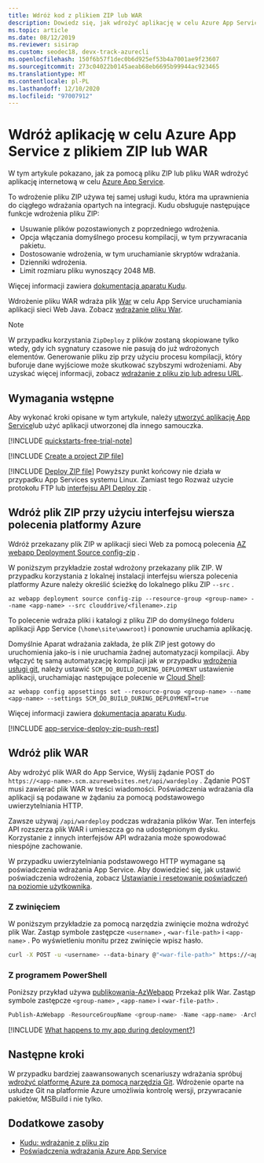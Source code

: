 ```yaml
---
title: Wdróż kod z plikiem ZIP lub WAR
description: Dowiedz się, jak wdrożyć aplikację w celu Azure App Service z plikiem ZIP (lub plikiem WAR dla deweloperów języka Java).
ms.topic: article
ms.date: 08/12/2019
ms.reviewer: sisirap
ms.custom: seodec18, devx-track-azurecli
ms.openlocfilehash: 150f6b57f1dec0b6d925ef53b4a7001ae9f23607
ms.sourcegitcommit: 273c04022b0145aeab68eb6695b99944ac923465
ms.translationtype: MT
ms.contentlocale: pl-PL
ms.lasthandoff: 12/10/2020
ms.locfileid: "97007912"
---
```

# <a name="deploy-your-app-to-azure-app-service-with-a-zip-or-war-file"></a>Wdróż aplikację w celu Azure App Service z plikiem ZIP lub WAR

W tym artykule pokazano, jak za pomocą pliku ZIP lub pliku WAR wdrożyć aplikację internetową w celu [Azure App Service](overview.md). 

To wdrożenie pliku ZIP używa tej samej usługi kudu, która ma uprawnienia do ciągłego wdrażania opartych na integracji. Kudu obsługuje następujące funkcje wdrożenia pliku ZIP: 

- Usuwanie plików pozostawionych z poprzedniego wdrożenia.
- Opcja włączania domyślnego procesu kompilacji, w tym przywracania pakietu.
- Dostosowanie wdrożenia, w tym uruchamianie skryptów wdrażania.  
- Dzienniki wdrożenia. 
- Limit rozmiaru pliku wynoszący 2048 MB.

Więcej informacji zawiera [dokumentacja aparatu Kudu](https://github.com/projectkudu/kudu/wiki/Deploying-from-a-zip-file).

Wdrożenie pliku WAR wdraża plik [War](https://wikipedia.org/wiki/WAR_(file_format)) w celu App Service uruchamiania aplikacji sieci Web Java. Zobacz [wdrażanie pliku War](#deploy-war-file).

> [!NOTE]
> W przypadku korzystania `ZipDeploy` z plików zostaną skopiowane tylko wtedy, gdy ich sygnatury czasowe nie pasują do już wdrożonych elementów. Generowanie pliku zip przy użyciu procesu kompilacji, który buforuje dane wyjściowe może skutkować szybszymi wdrożeniami. Aby uzyskać więcej informacji, zobacz [wdrażanie z pliku zip lub adresu URL](https://github.com/projectkudu/kudu/wiki/Deploying-from-a-zip-file-or-url).

## <a name="prerequisites"></a>Wymagania wstępne

Aby wykonać kroki opisane w tym artykule, należy [utworzyć aplikację App Service](./index.yml)lub użyć aplikacji utworzonej dla innego samouczka.

[!INCLUDE [quickstarts-free-trial-note](../../includes/quickstarts-free-trial-note.md)]

[!INCLUDE [Create a project ZIP file](../../includes/app-service-web-deploy-zip-prepare.md)]

[!INCLUDE [Deploy ZIP file](../../includes/app-service-web-deploy-zip.md)]
Powyższy punkt końcowy nie działa w przypadku App Services systemu Linux. Zamiast tego Rozważ użycie protokołu FTP lub [interfejsu API Deploy zip](faq-app-service-linux.md#continuous-integration-and-deployment) .

## <a name="deploy-zip-file-with-azure-cli"></a>Wdróż plik ZIP przy użyciu interfejsu wiersza polecenia platformy Azure

Wdróż przekazany plik ZIP w aplikacji sieci Web za pomocą polecenia [AZ webapp Deployment Source config-zip](/cli/azure/webapp/deployment/source#az-webapp-deployment-source-config-zip) .  

W poniższym przykładzie został wdrożony przekazany plik ZIP. W przypadku korzystania z lokalnej instalacji interfejsu wiersza polecenia platformy Azure należy określić ścieżkę do lokalnego pliku ZIP `--src` .

```azurecli-interactive
az webapp deployment source config-zip --resource-group <group-name> --name <app-name> --src clouddrive/<filename>.zip
```

To polecenie wdraża pliki i katalogi z pliku ZIP do domyślnego folderu aplikacji App Service (`\home\site\wwwroot`) i ponownie uruchamia aplikację.

Domyślnie Aparat wdrażania zakłada, że plik ZIP jest gotowy do uruchomienia jako-is i nie uruchamia żadnej automatyzacji kompilacji. Aby włączyć tę samą automatyzację kompilacji jak w przypadku [wdrożenia usługi git](deploy-local-git.md), należy ustawić `SCM_DO_BUILD_DURING_DEPLOYMENT` ustawienie aplikacji, uruchamiając następujące polecenie w [Cloud Shell](https://shell.azure.com):

```azurecli-interactive
az webapp config appsettings set --resource-group <group-name> --name <app-name> --settings SCM_DO_BUILD_DURING_DEPLOYMENT=true
```

Więcej informacji zawiera [dokumentacja aparatu Kudu](https://github.com/projectkudu/kudu/wiki/Deploying-from-a-zip-file-or-url).

[!INCLUDE [app-service-deploy-zip-push-rest](../../includes/app-service-deploy-zip-push-rest.md)]  

## <a name="deploy-war-file"></a>Wdróż plik WAR

Aby wdrożyć plik WAR do App Service, Wyślij żądanie POST do `https://<app-name>.scm.azurewebsites.net/api/wardeploy` . Żądanie POST musi zawierać plik WAR w treści wiadomości. Poświadczenia wdrażania dla aplikacji są podawane w żądaniu za pomocą podstawowego uwierzytelniania HTTP.

Zawsze używaj `/api/wardeploy` podczas wdrażania plików War. Ten interfejs API rozszerza plik WAR i umieszcza go na udostępnionym dysku. Korzystanie z innych interfejsów API wdrażania może spowodować niespójne zachowanie. 

W przypadku uwierzytelniania podstawowego HTTP wymagane są poświadczenia wdrażania App Service. Aby dowiedzieć się, jak ustawić poświadczenia wdrożenia, zobacz [Ustawianie i resetowanie poświadczeń na poziomie użytkownika](deploy-configure-credentials.md#userscope).

### <a name="with-curl"></a>Z zwinięciem

W poniższym przykładzie za pomocą narzędzia zwinięcie można wdrożyć plik War. Zastąp symbole zastępcze `<username>` , `<war-file-path>` i `<app-name>` . Po wyświetleniu monitu przez zwinięcie wpisz hasło.

```bash
curl -X POST -u <username> --data-binary @"<war-file-path>" https://<app-name>.scm.azurewebsites.net/api/wardeploy
```

### <a name="with-powershell"></a>Z programem PowerShell

Poniższy przykład używa [publikowania-AzWebapp](/powershell/module/az.websites/publish-azwebapp) Przekaż plik War. Zastąp symbole zastępcze `<group-name>` , `<app-name>` i `<war-file-path>` .

```powershell
Publish-AzWebapp -ResourceGroupName <group-name> -Name <app-name> -ArchivePath <war-file-path>
```

[!INCLUDE [What happens to my app during deployment?](../../includes/app-service-deploy-atomicity.md)]

## <a name="next-steps"></a>Następne kroki

W przypadku bardziej zaawansowanych scenariuszy wdrażania spróbuj [wdrożyć platformę Azure za pomocą narzędzia Git](deploy-local-git.md). Wdrożenie oparte na usłudze Git na platformie Azure umożliwia kontrolę wersji, przywracanie pakietów, MSBuild i nie tylko.

## <a name="more-resources"></a>Dodatkowe zasoby

* [Kudu: wdrażanie z pliku zip](https://github.com/projectkudu/kudu/wiki/Deploying-from-a-zip-file)
* [Poświadczenia wdrażania Azure App Service](deploy-ftp.md)
